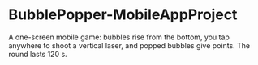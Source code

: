 # BubblePopper-MobileAppProject
A one-screen mobile game: bubbles rise from the bottom, you tap anywhere to shoot a vertical laser, and popped bubbles give points. The round lasts 120 s.

